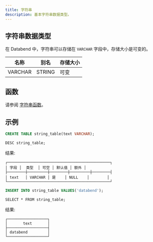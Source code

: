 ```yaml
---
title: 字符串
description: 基本字符串数据类型。
---
```


## 字符串数据类型

在 Databend 中，字符串可以存储在 `VARCHAR` 字段中，存储大小是可变的。

| 名称    | 别名    | 存储大小 |
|---------|---------|----------|
| VARCHAR | STRING  | 可变     |

## 函数

请参阅 [字符串函数](/sql/sql-functions/string-functions)。


## 示例

```sql
CREATE TABLE string_table(text VARCHAR);
```

```
DESC string_table;
```
结果:
```
┌──────────────────────────────────────────────┐
│ 字段 │  类型  │ 可空 │ 默认值 │ 额外 │
├────────┼─────────┼────────┼─────────┼────────┤
│ text   │ VARCHAR │ 是    │ NULL    │        │
└──────────────────────────────────────────────┘
```

```sql
INSERT INTO string_table VALUES('databend');
```

```
SELECT * FROM string_table;
```
结果:
```
┌──────────────────┐
│       text       │
├──────────────────┤
│ databend         │
└──────────────────┘
```